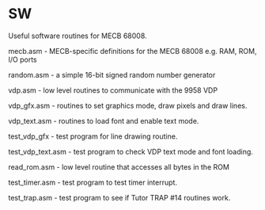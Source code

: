 # SW
Useful software routines for MECB 68008.

mecb.asm - MECB-specific definitions for the MECB 68008 e.g. RAM, ROM, I/O ports

random.asm - a simple 16-bit signed random number generator

vdp.asm - low level routines to communicate with the 9958 VDP

vdp_gfx.asm - routines to set graphics mode, draw pixels and draw lines.

vdp_text.asm - routines to load font and enable text mode.

test_vdp_gfx - test program for line drawing routine.

test_vdp_text.asm - test program to check VDP text mode and font loading.

read_rom.asm - low level routine that accesses all bytes in the ROM

test_timer.asm - test program to test timer interrupt.

test_trap.asm - test program to see if Tutor TRAP #14 routines work.
